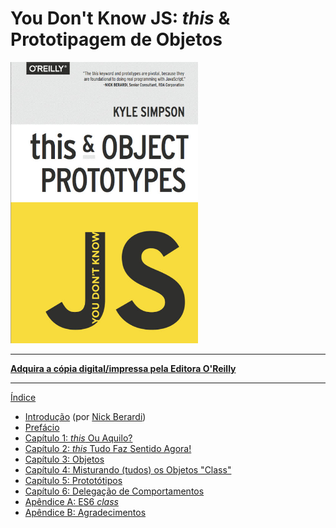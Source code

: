 # You Don't Know JS: *this* & Prototipagem de Objetos

<img src="cover.jpg" width="300">

-----

**[Adquira a cópia digital/impressa pela Editora O'Reilly](http://shop.oreilly.com/product/0636920033738.do)**

-----

[Índice](toc.md)

* [Introdução](foreword.md) (por [Nick Berardi](https://github.com/nberardi))
* [Prefácio](../preface.md)
* [Capítulo 1: *this* Ou Aquilo?](ch1.md)
* [Capítulo 2: *this* Tudo Faz Sentido Agora!](ch2.md)
* [Capítulo 3: Objetos](ch3.md)
* [Capítulo 4: Misturando (tudos) os Objetos "Class"](ch4.md)
* [Capítulo 5: Prototótipos](ch5.md)
* [Capítulo 6: Delegação de Comportamentos](ch6.md)
* [Apêndice A: ES6 *class*](apA.md)
* [Apêndice B: Agradecimentos](apB.md)
